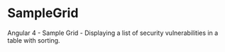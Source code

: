 # SampleGrid
Angular 4 - Sample Grid - Displaying a list of security vulnerabilities in a table with sorting.
